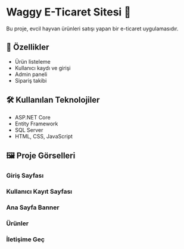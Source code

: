 # Waggy E-Ticaret Sitesi 🐾

Bu proje, evcil hayvan ürünleri satışı yapan bir e-ticaret uygulamasıdır.

## 🚀 Özellikler
- Ürün listeleme
- Kullanıcı kaydı ve girişi
- Admin paneli
- Sipariş takibi

## 🛠️ Kullanılan Teknolojiler
- ASP.NET Core
- Entity Framework
- SQL Server
- HTML, CSS, JavaScript

## 🖼️ Proje Görselleri
### Giriş Sayfası


### Kullanıcı Kayıt Sayfası


### Ana Sayfa Banner


### Ürünler


### İletişime Geç
